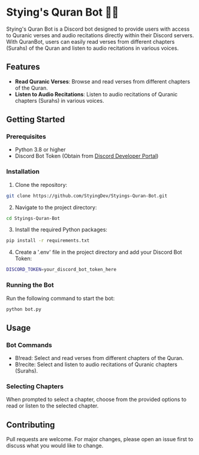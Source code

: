 # Stying's Quran Bot 📖🕌

Stying's Quran Bot is a Discord bot designed to provide users with access to Quranic verses and audio recitations directly within their Discord servers. With QuranBot, users can easily read verses from different chapters (Surahs) of the Quran and listen to audio recitations in various voices.

## Features

- **Read Quranic Verses**: Browse and read verses from different chapters of the Quran.
- **Listen to Audio Recitations**: Listen to audio recitations of Quranic chapters (Surahs) in various voices.

## Getting Started

### Prerequisites

- Python 3.8 or higher
- Discord Bot Token (Obtain from [Discord Developer Portal](https://discord.com/developers/applications))

### Installation

1. Clone the repository:

  ```bash
  git clone https://github.com/StyingDev/Styings-Quran-Bot.git
  ```

2. Navigate to the project directory:
  ```bash
  cd Styings-Quran-Bot
  ```

3. Install the required Python packages:

  ```bash
  pip install -r requirements.txt
  ```

4. Create a '.env' file in the project directory and add your Discord Bot Token:

  ```bash
  DISCORD_TOKEN=your_discord_bot_token_here
  ```


### Running the Bot

Run the following command to start the bot:

  ```bash
  python bot.py
  ```

## Usage
### Bot Commands

   - B!read: Select and read verses from different chapters of the Quran.
   - B!recite: Select and listen to audio recitations of Quranic chapters (Surahs).

### Selecting Chapters

When prompted to select a chapter, choose from the provided options to read or listen to the selected chapter.


## Contributing

Pull requests are welcome. For major changes, please open an issue first to discuss what you would like to change.

